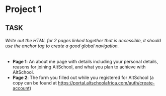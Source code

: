 # Project 1

## TASK

###### Write out the HTML for 2 pages linked together that is accessible, it should use the anchor tag to create a good global navigation.

-   **Page 1**: An about me page with details including your personal details, reasons for joining AltSchool, and what you plan to achieve with AltSchool.
-   **Page 2**: The form you filled out while you registered for AltSchool (a copy can be found at https://portal.altschoolafrica.com/auth/create-account)
